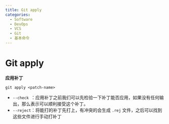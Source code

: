```yaml
---
title: Git apply
categories:
  - Software
  - DevOps
  - VCS
  - Git
  - 基本命令
---
```

# Git apply

**应用补丁**

```
git apply <patch-name>
```

- `--check `：应用补丁之前我们可以先检验一下补丁能否应用，如果没有任何输出，那么表示可以顺利接受这个补丁。
- `--reject`：将能打的补丁先打上，有冲突的会生成 `.rej` 文件，之后可以找到这些文件进行手动打补丁　